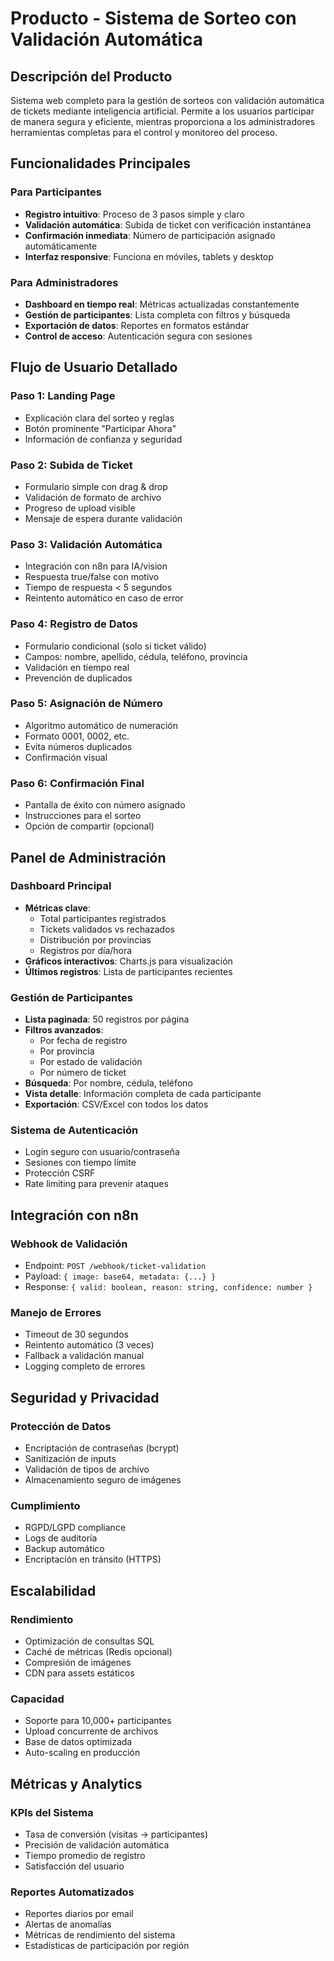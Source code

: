 # Producto - Sistema de Sorteo con Validación Automática

## Descripción del Producto
Sistema web completo para la gestión de sorteos con validación automática de tickets mediante inteligencia artificial. Permite a los usuarios participar de manera segura y eficiente, mientras proporciona a los administradores herramientas completas para el control y monitoreo del proceso.

## Funcionalidades Principales

### Para Participantes
- **Registro intuitivo**: Proceso de 3 pasos simple y claro
- **Validación automática**: Subida de ticket con verificación instantánea
- **Confirmación inmediata**: Número de participación asignado automáticamente
- **Interfaz responsive**: Funciona en móviles, tablets y desktop

### Para Administradores
- **Dashboard en tiempo real**: Métricas actualizadas constantemente
- **Gestión de participantes**: Lista completa con filtros y búsqueda
- **Exportación de datos**: Reportes en formatos estándar
- **Control de acceso**: Autenticación segura con sesiones

## Flujo de Usuario Detallado

### Paso 1: Landing Page
- Explicación clara del sorteo y reglas
- Botón prominente "Participar Ahora"
- Información de confianza y seguridad

### Paso 2: Subida de Ticket
- Formulario simple con drag & drop
- Validación de formato de archivo
- Progreso de upload visible
- Mensaje de espera durante validación

### Paso 3: Validación Automática
- Integración con n8n para IA/vision
- Respuesta true/false con motivo
- Tiempo de respuesta < 5 segundos
- Reintento automático en caso de error

### Paso 4: Registro de Datos
- Formulario condicional (solo si ticket válido)
- Campos: nombre, apellido, cédula, teléfono, provincia
- Validación en tiempo real
- Prevención de duplicados

### Paso 5: Asignación de Número
- Algoritmo automático de numeración
- Formato 0001, 0002, etc.
- Evita números duplicados
- Confirmación visual

### Paso 6: Confirmación Final
- Pantalla de éxito con número asignado
- Instrucciones para el sorteo
- Opción de compartir (opcional)

## Panel de Administración

### Dashboard Principal
- **Métricas clave**:
  - Total participantes registrados
  - Tickets validados vs rechazados
  - Distribución por provincias
  - Registros por día/hora
- **Gráficos interactivos**: Charts.js para visualización
- **Últimos registros**: Lista de participantes recientes

### Gestión de Participantes
- **Lista paginada**: 50 registros por página
- **Filtros avanzados**:
  - Por fecha de registro
  - Por provincia
  - Por estado de validación
  - Por número de ticket
- **Búsqueda**: Por nombre, cédula, teléfono
- **Vista detalle**: Información completa de cada participante
- **Exportación**: CSV/Excel con todos los datos

### Sistema de Autenticación
- Login seguro con usuario/contraseña
- Sesiones con tiempo límite
- Protección CSRF
- Rate limiting para prevenir ataques

## Integración con n8n

### Webhook de Validación
- Endpoint: `POST /webhook/ticket-validation`
- Payload: `{ image: base64, metadata: {...} }`
- Response: `{ valid: boolean, reason: string, confidence: number }`

### Manejo de Errores
- Timeout de 30 segundos
- Reintento automático (3 veces)
- Fallback a validación manual
- Logging completo de errores

## Seguridad y Privacidad

### Protección de Datos
- Encriptación de contraseñas (bcrypt)
- Sanitización de inputs
- Validación de tipos de archivo
- Almacenamiento seguro de imágenes

### Cumplimiento
- RGPD/LGPD compliance
- Logs de auditoría
- Backup automático
- Encriptación en tránsito (HTTPS)

## Escalabilidad

### Rendimiento
- Optimización de consultas SQL
- Caché de métricas (Redis opcional)
- Compresión de imágenes
- CDN para assets estáticos

### Capacidad
- Soporte para 10,000+ participantes
- Upload concurrente de archivos
- Base de datos optimizada
- Auto-scaling en producción

## Métricas y Analytics

### KPIs del Sistema
- Tasa de conversión (visitas → participantes)
- Precisión de validación automática
- Tiempo promedio de registro
- Satisfacción del usuario

### Reportes Automatizados
- Reportes diarios por email
- Alertas de anomalías
- Métricas de rendimiento del sistema
- Estadísticas de participación por región